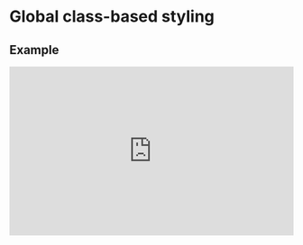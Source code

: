 # Global class-based styling

## Example

<iframe height="300" style="width: 100%;" scrolling="no" title="Deep Styling Shadow DOM" src="https://codepen.io/davatron5000/embed/KKyGMBL/acb226384b849f5be47fa565964fc108?default-tab=html%2Cresult&theme-id=light" frameborder="no" loading="lazy" allowtransparency="true" allowfullscreen="true">
  See the Pen <a href="https://codepen.io/davatron5000/pen/KKyGMBL/acb226384b849f5be47fa565964fc108">
  Deep Styling Shadow DOM</a> by Dave Rupert (<a href="https://codepen.io/davatron5000">@davatron5000</a>)
  on <a href="https://codepen.io">CodePen</a>.
</iframe>
